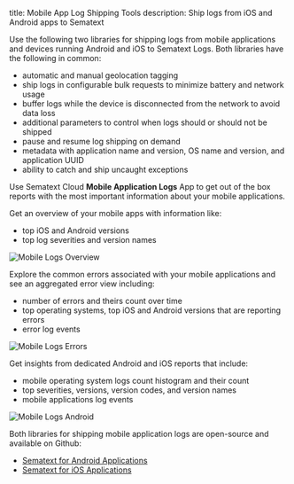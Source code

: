 title: Mobile App Log Shipping Tools
description: Ship logs from iOS and Android apps to Sematext

Use the following two libraries for shipping logs from mobile applications and devices running Android and iOS to Sematext Logs.
Both libraries have the following in common:

- automatic and manual geolocation tagging
- ship logs in configurable bulk requests to minimize battery and network usage
- buffer logs while the device is disconnected from the network to avoid data loss
- additional parameters to control when logs should or should not be shipped
- pause and resume log shipping on demand
- metadata with application name and version, OS name and version, and application UUID
- ability to catch and ship uncaught exceptions

Use Sematext Cloud **Mobile Application Logs** App to get out of the box reports with the most important information about your mobile applications.

Get an overview of your mobile apps with information like:
 
 - top iOS and Android versions
 - top log severities and version names

<img
  class="content-modal-image"
  alt="Mobile Logs Overview"
  src="../../images/agents/mobile_overview.png"
  title="Mobile Logs Overview"
/>

Explore the common errors associated with your mobile applications and see an aggregated error view including:

 - number of errors and theirs count over time
 - top operating systems, top iOS and Android versions that are reporting errors
 - error log events

<img
  class="content-modal-image"
  alt="Mobile Logs Errors"
  src="../../images/agents/mobile_errors.png"
  title="Mobile Logs Errors"
/> 

Get insights from dedicated Android and iOS reports that include:

 - mobile operating system logs count histogram and their count
 - top severities, versions, version codes, and version names
 - mobile applications log events

<img
  class="content-modal-image"
  alt="Mobile Logs Android"
  src="../../images/agents/mobile_android.png"
  title="Mobile Logs Android"
/>

Both libraries for shipping mobile application logs are open-source and available on Github:

- [Sematext for Android Applications](https://github.com/sematext/sematext-logsene-android)
- [Sematext for iOS Applications](https://github.com/sematext/sematext-logsene-ios)